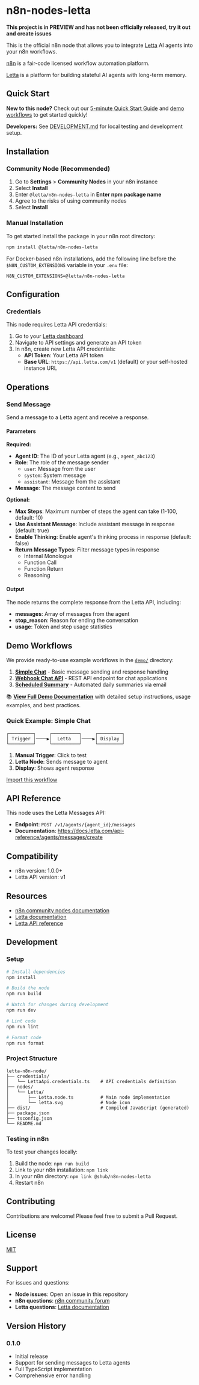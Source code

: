 # n8n-nodes-letta
**This project is in PREVIEW and has not been officially released, try it out and create issues**


This is the official n8n node that allows you to integrate [Letta](https://letta.com) AI agents into your n8n workflows.

[n8n](https://n8n.io/) is a fair-code licensed workflow automation platform.

[Letta](https://letta.com) is a platform for building stateful AI agents with long-term memory.

## Quick Start

**New to this node?** Check out our [5-minute Quick Start Guide](demo/QUICKSTART.md) and [demo workflows](demo/) to get started quickly!

**Developers:** See [DEVELOPMENT.md](DEVELOPMENT.md) for local testing and development setup.

## Installation

### Community Node (Recommended)

1. Go to **Settings** > **Community Nodes** in your n8n instance
2. Select **Install**
3. Enter `@letta/n8n-nodes-letta` in **Enter npm package name**
4. Agree to the risks of using community nodes
5. Select **Install**

### Manual Installation

To get started install the package in your n8n root directory:

```bash
npm install @letta/n8n-nodes-letta
```

For Docker-based n8n installations, add the following line before the `$N8N_CUSTOM_EXTENSIONS` variable in your `.env` file:

```env
N8N_CUSTOM_EXTENSIONS=@letta/n8n-nodes-letta
```

## Configuration

### Credentials

This node requires Letta API credentials:

1. Go to your [Letta dashboard](https://app.letta.com)
2. Navigate to API settings and generate an API token
3. In n8n, create new Letta API credentials:
   - **API Token**: Your Letta API token
   - **Base URL**: `https://api.letta.com/v1` (default) or your self-hosted instance URL

## Operations

### Send Message

Send a message to a Letta agent and receive a response.

#### Parameters

**Required:**
- **Agent ID**: The ID of your Letta agent (e.g., `agent_abc123`)
- **Role**: The role of the message sender
  - `user`: Message from the user
  - `system`: System message
  - `assistant`: Message from the assistant
- **Message**: The message content to send

**Optional:**
- **Max Steps**: Maximum number of steps the agent can take (1-100, default: 10)
- **Use Assistant Message**: Include assistant message in response (default: true)
- **Enable Thinking**: Enable agent's thinking process in response (default: false)
- **Return Message Types**: Filter message types in response
  - Internal Monologue
  - Function Call
  - Function Return
  - Reasoning

#### Output

The node returns the complete response from the Letta API, including:
- **messages**: Array of messages from the agent
- **stop_reason**: Reason for ending the conversation
- **usage**: Token and step usage statistics

## Demo Workflows

We provide ready-to-use example workflows in the [`demo/`](demo/) directory:

1. **[Simple Chat](demo/workflows/simple-chat.json)** - Basic message sending and response handling
2. **[Webhook Chat API](demo/workflows/webhook-chat.json)** - REST API endpoint for chat applications
3. **[Scheduled Summary](demo/workflows/scheduled-summary.json)** - Automated daily summaries via email

📚 **[View Full Demo Documentation](demo/README.md)** with detailed setup instructions, usage examples, and best practices.

### Quick Example: Simple Chat

```
┌─────────┐     ┌──────────┐     ┌─────────┐
│ Trigger │────▶│  Letta   │────▶│ Display │
└─────────┘     └──────────┘     └─────────┘
```

1. **Manual Trigger**: Click to test
2. **Letta Node**: Sends message to agent
3. **Display**: Shows agent response

[Import this workflow](demo/workflows/simple-chat.json)

## API Reference

This node uses the Letta Messages API:
- **Endpoint**: `POST /v1/agents/{agent_id}/messages`
- **Documentation**: https://docs.letta.com/api-reference/agents/messages/create

## Compatibility

- n8n version: 1.0.0+
- Letta API version: v1

## Resources

- [n8n community nodes documentation](https://docs.n8n.io/integrations/community-nodes/)
- [Letta documentation](https://docs.letta.com)
- [Letta API reference](https://docs.letta.com/api-reference)

## Development

### Setup

```bash
# Install dependencies
npm install

# Build the node
npm run build

# Watch for changes during development
npm run dev

# Lint code
npm run lint

# Format code
npm run format
```

### Project Structure

```
letta-n8n-node/
├── credentials/
│   └── LettaApi.credentials.ts    # API credentials definition
├── nodes/
│   └── Letta/
│       ├── Letta.node.ts          # Main node implementation
│       └── letta.svg              # Node icon
├── dist/                          # Compiled JavaScript (generated)
├── package.json
├── tsconfig.json
└── README.md
```

### Testing in n8n

To test your changes locally:

1. Build the node: `npm run build`
2. Link to your n8n installation: `npm link`
3. In your n8n directory: `npm link @shub/n8n-nodes-letta`
4. Restart n8n

## Contributing

Contributions are welcome! Please feel free to submit a Pull Request.

## License

[MIT](LICENSE.md)

## Support

For issues and questions:
- **Node issues**: Open an issue in this repository
- **n8n questions**: [n8n community forum](https://community.n8n.io)
- **Letta questions**: [Letta documentation](https://docs.letta.com)

## Version History

### 0.1.0
- Initial release
- Support for sending messages to Letta agents
- Full TypeScript implementation
- Comprehensive error handling
